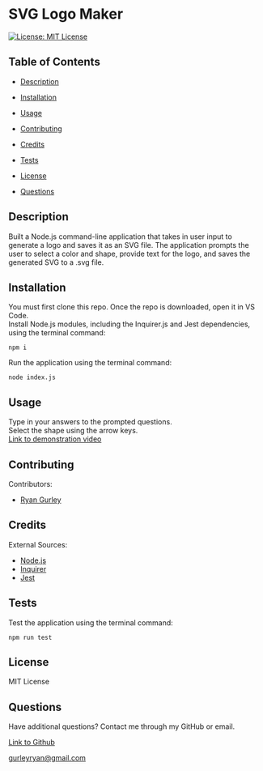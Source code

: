 # SVG Logo Maker


[![License: MIT License](https://img.shields.io/badge/License-MIT-green.svg)](https://opensource.org/license/mit/)

## Table of Contents

 * [Description](#description)

 * [Installation](#installation)

 * [Usage](#usage)

 * [Contributing](#contributing)

 * [Credits](#credits)

 * [Tests](#tests)

 * [License](#license)

 * [Questions](#questions)

## Description

Built a Node.js command-line application that takes in user input to generate a logo and saves it as an SVG file. The application prompts the user to select a color and shape, provide text for the logo, and saves the generated SVG to a .svg file.

## Installation

You must first clone this repo. Once the repo is downloaded, open it in VS Code. <br />
Install Node.js modules, including the Inquirer.js and Jest dependencies, using the terminal command:
```console
npm i
```
Run the application using the terminal command:
```console
node index.js
```

## Usage

Type in your answers to the prompted questions. <br />
Select the shape using the arrow keys. <br />
[Link to demonstration video](https://drive.google.com/file/d/1wTWmHT8-r4NxE2q3jxB3Lz7rFKH2e2Aq/view)


## Contributing

Contributors: <br />

- [Ryan Gurley](https://github.com/gurleyryan)

## Credits

External Sources: <br />
- [Node.js](https://nodejs.org/en) <br />
- [Inquirer](https://www.npmjs.com/package/inquirer) <br />
- [Jest](https://www.npmjs.com/package/jest)

## Tests

Test the application using the terminal command:
```console
npm run test
```

## License

MIT License

## Questions

Have additional questions? Contact me through my GitHub or email.

[Link to Github](https://github.com/gurleyryan)

<a href="mailto:gurleyryan@gmail.com">gurleyryan@gmail.com</a>
